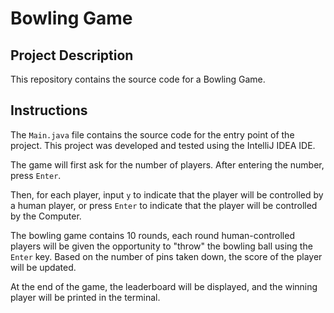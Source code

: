 # Bowling Game

## Project Description

This repository contains the source code for a Bowling Game.

## Instructions

The `Main.java` file contains the source code for the entry point of the project.
This project was developed and tested using the IntelliJ IDEA IDE.

The game will first ask for the number of players. After entering the number, press `Enter`.

Then, for each player, input `y` to indicate that the player will be controlled by a human player, or press `Enter` 
to indicate that the player will be controlled by the Computer.

The bowling game contains 10 rounds, each round human-controlled players will be given the opportunity to "throw" the
bowling ball using the `Enter` key. Based on the number of pins taken down, the score of the player will be updated.

At the end of the game, the leaderboard will be displayed, and the winning player will be printed in the terminal.